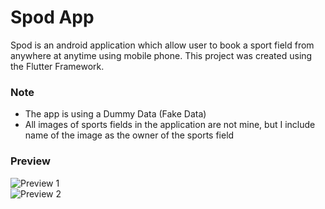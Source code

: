 # Spod App

Spod is an android application which allow user to book a sport field from anywhere at anytime using mobile phone. This project was created using the Flutter Framework. 

### Note
- The app is using a Dummy Data (Fake Data)
- All images of sports fields in the application are not mine, but I include name of the image as the owner of the sports field

### Preview
<img src="https://raw.githubusercontent.com/mikirinkode/sports_field_booking_app/master/assets/spod_showcase_1.png" alt="Preview 1">
<br>
<img src="https://raw.githubusercontent.com/mikirinkode/sports_field_booking_app/master/assets/spod_showcase_2.png" alt="Preview 2">

